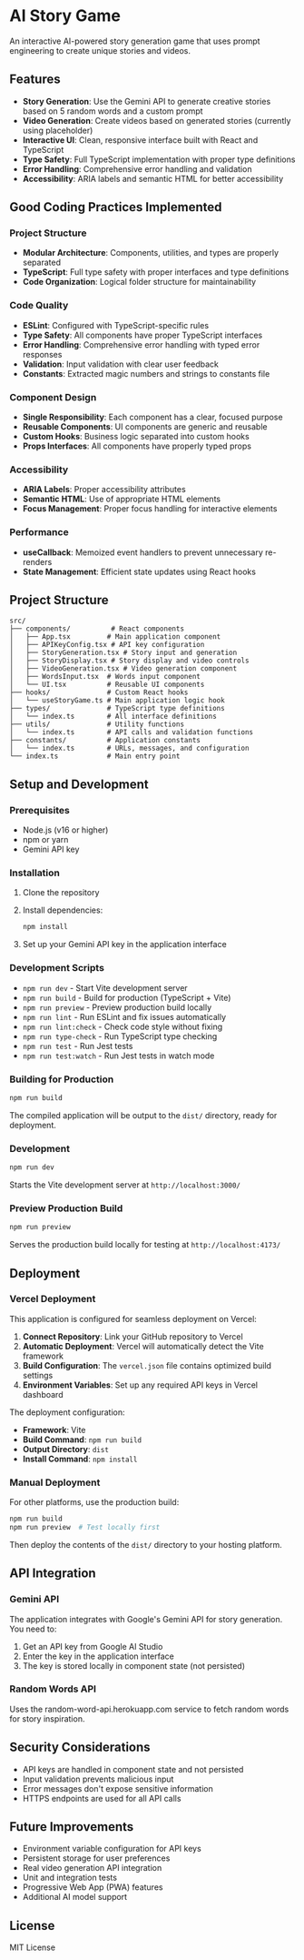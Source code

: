 # AI Story Game

An interactive AI-powered story generation game that uses prompt engineering to create unique stories and videos.

## Features

- **Story Generation**: Use the Gemini API to generate creative stories based on 5 random words and a custom prompt
- **Video Generation**: Create videos based on generated stories (currently using placeholder)
- **Interactive UI**: Clean, responsive interface built with React and TypeScript
- **Type Safety**: Full TypeScript implementation with proper type definitions
- **Error Handling**: Comprehensive error handling and validation
- **Accessibility**: ARIA labels and semantic HTML for better accessibility

## Good Coding Practices Implemented

### Project Structure
- **Modular Architecture**: Components, utilities, and types are properly separated
- **TypeScript**: Full type safety with proper interfaces and type definitions
- **Code Organization**: Logical folder structure for maintainability

### Code Quality
- **ESLint**: Configured with TypeScript-specific rules
- **Type Safety**: All components have proper TypeScript interfaces
- **Error Handling**: Comprehensive error handling with typed error responses
- **Validation**: Input validation with clear user feedback
- **Constants**: Extracted magic numbers and strings to constants file

### Component Design
- **Single Responsibility**: Each component has a clear, focused purpose
- **Reusable Components**: UI components are generic and reusable
- **Custom Hooks**: Business logic separated into custom hooks
- **Props Interfaces**: All components have properly typed props

### Accessibility
- **ARIA Labels**: Proper accessibility attributes
- **Semantic HTML**: Use of appropriate HTML elements
- **Focus Management**: Proper focus handling for interactive elements

### Performance
- **useCallback**: Memoized event handlers to prevent unnecessary re-renders
- **State Management**: Efficient state updates using React hooks

## Project Structure

```
src/
├── components/          # React components
│   ├── App.tsx         # Main application component
│   ├── APIKeyConfig.tsx # API key configuration
│   ├── StoryGeneration.tsx # Story input and generation
│   ├── StoryDisplay.tsx # Story display and video controls
│   ├── VideoGeneration.tsx # Video generation component
│   ├── WordsInput.tsx  # Words input component
│   └── UI.tsx          # Reusable UI components
├── hooks/              # Custom React hooks
│   └── useStoryGame.ts # Main application logic hook
├── types/              # TypeScript type definitions
│   └── index.ts        # All interface definitions
├── utils/              # Utility functions
│   └── index.ts        # API calls and validation functions
├── constants/          # Application constants
│   └── index.ts        # URLs, messages, and configuration
└── index.ts            # Main entry point
```

## Setup and Development

### Prerequisites
- Node.js (v16 or higher)
- npm or yarn
- Gemini API key

### Installation

1. Clone the repository
2. Install dependencies:
   ```bash
   npm install
   ```

3. Set up your Gemini API key in the application interface

### Development Scripts

- `npm run dev` - Start Vite development server
- `npm run build` - Build for production (TypeScript + Vite)
- `npm run preview` - Preview production build locally
- `npm run lint` - Run ESLint and fix issues automatically
- `npm run lint:check` - Check code style without fixing
- `npm run type-check` - Run TypeScript type checking
- `npm run test` - Run Jest tests
- `npm run test:watch` - Run Jest tests in watch mode

### Building for Production

```bash
npm run build
```

The compiled application will be output to the `dist/` directory, ready for deployment.

### Development

```bash
npm run dev
```

Starts the Vite development server at `http://localhost:3000/`

### Preview Production Build

```bash
npm run preview
```

Serves the production build locally for testing at `http://localhost:4173/`

## Deployment

### Vercel Deployment

This application is configured for seamless deployment on Vercel:

1. **Connect Repository**: Link your GitHub repository to Vercel
2. **Automatic Deployment**: Vercel will automatically detect the Vite framework
3. **Build Configuration**: The `vercel.json` file contains optimized build settings
4. **Environment Variables**: Set up any required API keys in Vercel dashboard

The deployment configuration:
- **Framework**: Vite
- **Build Command**: `npm run build`
- **Output Directory**: `dist`
- **Install Command**: `npm install`

### Manual Deployment

For other platforms, use the production build:

```bash
npm run build
npm run preview  # Test locally first
```

Then deploy the contents of the `dist/` directory to your hosting platform.

## API Integration

### Gemini API
The application integrates with Google's Gemini API for story generation. You need to:
1. Get an API key from Google AI Studio
2. Enter the key in the application interface
3. The key is stored locally in component state (not persisted)

### Random Words API
Uses the random-word-api.herokuapp.com service to fetch random words for story inspiration.

## Security Considerations

- API keys are handled in component state and not persisted
- Input validation prevents malicious input
- Error messages don't expose sensitive information
- HTTPS endpoints are used for all API calls

## Future Improvements

- Environment variable configuration for API keys
- Persistent storage for user preferences
- Real video generation API integration
- Unit and integration tests
- Progressive Web App (PWA) features
- Additional AI model support

## License

MIT License